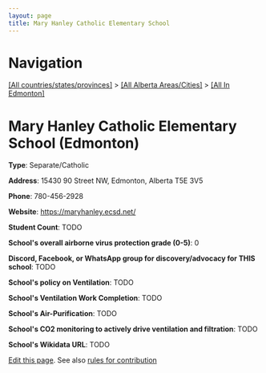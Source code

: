 ```yaml
---
layout: page
title: Mary Hanley Catholic Elementary School
---
```

# Navigation

[[All countries/states/provinces]](../../..) > [[All Alberta Areas/Cities]](../..) > [[All In Edmonton]](..)

# Mary Hanley Catholic Elementary School (Edmonton)

**Type**: Separate/Catholic

**Address**: 15430 90 Street NW, Edmonton, Alberta T5E 3V5

**Phone**: 780-456-2928

**Website**: <https://maryhanley.ecsd.net/>

**Student Count**: TODO

**School's overall airborne virus protection grade (0-5)**: 0

**Discord, Facebook, or WhatsApp group for discovery/advocacy for THIS school**: TODO

**School's policy on Ventilation**: TODO

**School's Ventilation Work Completion**: TODO

**School's Air-Purification**: TODO

**School's CO2 monitoring to actively drive ventilation and filtration**: TODO

**School's Wikidata URL**: TODO


[Edit this page](https://github.com/ventilate-schools/AB/edit/main/./Edmonton/Mary_Hanley_Catholic_Elementary_School.md). See also [rules for contribution](../../../contribution-rules/)
